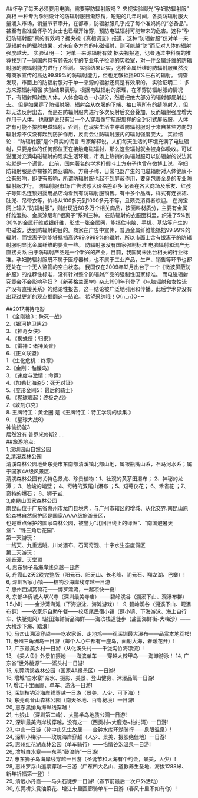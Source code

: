 ##怀孕了每天必须要用电脑，需要穿防辐射服吗？
央视实验曝光“孕妇防辐射服” 真相 一种专为孕妇设计的防辐射服日渐热销，短短的几年时间，各类防辐射服大量涌入市场，销量节节攀升，在都市，防辐射服几乎成了每个准妈妈的“必备品”。甚至有些准备怀孕的女士也已经开始穿，预防电磁辐射可能带来的危害。这种“孕妇防辐射服”真的有效吗？据央视《真相调查》报道，这种“防辐射服”仅对单一来源辐射有防辐射效果，对来自多方向的电磁辐射，则可能越“防”而反对人体的辐射强度越大。 实验证明一： 对单一来源辐射有效 据央视报道，记者通过中科院的推荐找到了一家国内具有领先水平的专业电子检测的实验室，对一件金属纤维的防辐射服的防辐射能力进行了检测。 实验结果证实，这种金属纤维的防辐射服虽然没有商家宣传的高达99.99%的防辐射能力，但也足够抵挡90%左右的辐射。 调查发现，市面上的防辐射服对于单一来源的辐射还真是有效果的。 实验证明二： 多方来源辐射增强 实验结果表明，根据电磁辐射的原理，在不穿防辐射服的情况下，有辐射照射到人体，人体会吸收一小部分，然后把绝大部分的辐射都反射出去。 但是如果穿了防辐射服，辐射会从衣服的下端、袖口等所有的缝隙射入，但却无法反射出去，而是在防辐射服内进行多次反射后交会叠加，反而辐射强度增大作用于人体。 也就是说只有当一个人穿着像宇航服那样的全封闭式屏蔽服，人体才有可能不接触电磁辐射。否则，在现实生活中穿着防辐射服对于来自某些方向的辐射源不仅没有起到防护作用，反而会让防辐射服内的辐射强度变大。 实验结论： “防辐射服”是个真实的谎言 专家解释说，人们每天生活的环境充满了电磁辐射，只要身体的任何部位正在接触电磁辐射，那么这些辐射就会被身体吸收。可以说面对充满电磁辐射的现实生活环境，市场上热销的防辐射服可以防辐射的说法其实就是一个谎言。 此前，国内著名的学术打假斗士方舟子也曾在微博上说，孕妇防辐射服是赤裸裸的商业骗局。方舟子称，日常电器产生的电磁辐射对人体健康不会有影响，即便有影响，所谓防辐射服也起不到屏蔽作用，要穿包裹全身的专业防辐射服才行。 防辐射服市场 广告诱惑大价格差距多 记者在各大商场及乐友、红孩子等知名连锁妇婴用品店均看到有防辐射服销售。有十多个品牌，样式有连衣裙、肚兜、吊带衣等，价格从100多元到1000多元不等，且颇受消费者欢迎。 在淘宝网上输入“防辐射服”，则出现近60多万个相关商品，按面料材质分，主要有金属纤维混纺、金属涂层和“银离子”系列三种。 在防辐射的衣服面料里，织进了5%到30%的金属纤维或银纤维，形成一张金属网，能挡住电脑、手机、基站等产生的电磁波，达到防辐射的目的。商家在广告中宣传，普通金属纤维能抵挡99.99%的辐射，而银离子则能够抵挡高达99.9999%的辐射，所以市面上含有银离子的防辐射服明显比金属纤维的要贵一些。 防辐射服没有国家强制标准 电脑辐射和流产无直接关系 由于防辐射产品是一个新兴的产业，目前，我国尚未出台相关的行业标准。孕妇防辐射服既不属于医疗器械，也不属于工业产品，生产、销售等环节也都还处在一个无人监管的空白状态。 我国仅在2009年12月出台了一个《微波屏蔽防护服》的推荐性标准，没有针对整个防辐射产品的强制性国家标准。 而电磁辐射究竟会不会影响孕妇？《新英格兰医学》杂志1991年刊登了《电脑辐射和女性流产没有直接关系》的结论性报告，这一结论被广泛地引用和传播。此后学术界没有出现过更新的观点推翻这一结论。 希望采纳哦！O(∩_∩)O~~

##2017期待电影  
1.《金刚狼3：殊死一战》  
2.《银河护卫队2》  
3. 《神奇女侠》  
4. 《蜘蛛侠：归来》  
5. 《雷神：诸神黄昏》  
6.《正义联盟》  
1.《生化危机：终章》  
2.《金刚：骷髅岛》  
3. 《速度与激情：命运》  
4.《加勒比海盗5：死无对证》  
5.《变形金刚5：最后的骑士》  
6. 《猩球崛起：终极之战》  
7.《敦刻尔克》  
8. 王牌特工：黄金圈 是《王牌特工：特工学院的续集.》  
9. 《星球大战8》  
神偷奶爸3  
居然没有 普罗米修斯2 ....  
##旅游地点:   
1,深圳园山自然公园  
2,清溪森林公园  
清溪森林公园地处东莞市东南部清溪镇北部山地，属银瓶嘴山系，石马河水系；属于国家4A级风景区.  
清溪森林公园有关特色景点、珍贵植物：1、壮观的黄茅田瀑布； 2、神秘的龙潭； 3、险峻的峭壁； 4、奇特的双尾山瀑布 ；5、短萼仪花； 6、禾雀花 ；7、奇特的爆石； 8、狮子岩.  
3,南昆山国家森林公园    
南昆山位于广东省惠州市龙门县境内，与广州市辖区的增城、从化交界.南昆山原始森林自然保护区是国家AAAA级旅游景区，  
也是重点保护的国家森林公园，被誉为“北回归线上的绿洲”、“南国避暑天堂”、“珠三角后花园”.    
第一天游玩：    
一线天、九重远眺、川龙瀑布、石河奇观、十字水生态度假区  
第二天游玩：  
观音潭、天堂顶  
4, 惠东狮子岛海岸线穿越一日游  
5, 丹霞山2天2晚完整版（阳元石、阳元山、长老峰、阴元石、翔龙湖、巴寨）!   
6, 深圳客家小镇——桔钓沙海岸线穿越一日游  
7, 惠州西湖赏荷花——博罗漂流，一起凉快一夏!  
8, 东部华侨城大华兴寺（深圳最美寺庙）——碧岭溪谷（溯溪下山、观瀑布群）1.5小时 ——金沙湾海滩（下海游泳、海滩游戏）!  
9, 碧岭溪谷（溯溪下山、观瀑布群）——农家乐自助午餐——校场尾民宿小镇（逛小镇、下海游泳、海上自行车、快艇兜风）!盐田海鲜街品海鲜——海滨栈道徒步（盐田海鲜街-大梅沙）——大梅沙下海、踏浪!  
10, 马峦山溯溪穿越——吃农家饭、走地鸡——观深圳最大瀑布——品赏本地荔枝!   
11, 惠州三角洲岛一日游（每个人心中都有一座岛，面朝大海，春暖花开）!   
12, 广东最美乡村一日游（从化溪头村——千泷沟竹海漂流）!  
13, 《美人鱼》外景拍摄地——海滨单车——穿越大辣甲岛——海滩游泳！ 
14, 广东省“世外桃源”——溪头村一日游!  
15, 东莞清溪森林公园（国家4A级景区）一日游!  
16, 增城“白水寨”亲水、摄影、美景、登山健身、沐瀑品氧一日游!   
17, 增江十里画廊、单车、游泳一日游!  
18, 深圳桔钓沙海岸线穿越一日游（景美、人少、可下海）!  
19, 东莞观音山森林公园（南天圣地、百粤秘境）一日游!  
20, 惠东黑排角海岸线穿越！   
21, 七娘山（深圳第二峰）、大鹏半岛地质公园一日游!  
22, 深圳最美海岸线穿越，没有之一（西贡村~大鹿港~柚柑湾）一日游!   
23, 中山一日游（孙中山先生故居——金钟水库环湖骑行——泉眼温泉）!  
24, 深圳小梅沙——玫瑰海岸穿越（人少、景美、摄影绝佳地）一日游!   
25, 惠州红花湖森林公园（单车骑行）——怡情谷泡温泉一日游!   
26, 增城白水寨——东莞“鼓浪屿”一日游!  
27, 惠东狮子岛海岸线穿越一日游（圣诞节和大海有个约会，景美，人少）!   
28, 惠州罗浮山逃票穿越一日游（广东四大名山、道教养生圣地、海拔1288米、新年祈福第一登）!  
29, 清远小丹霞——马头石徒步一日游!（春节前最后一次户外活动）  
30, 东莞桥头赏油菜花、增江十里画廊骑单车一日游（春风十里不如有你）!   
